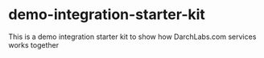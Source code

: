 # demo-integration-starter-kit
This is a demo integration starter kit to show how DarchLabs.com services works together
